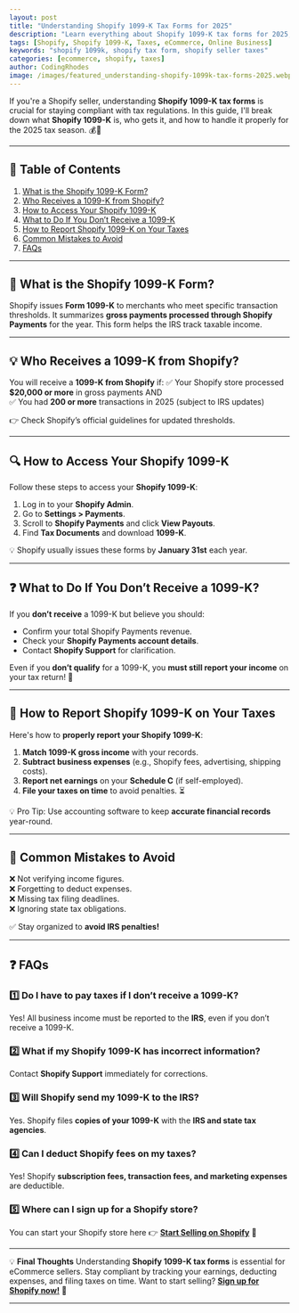 ```yaml
---
layout: post
title: "Understanding Shopify 1099-K Tax Forms for 2025"
description: "Learn everything about Shopify 1099-K tax forms for 2025, including eligibility, reporting requirements, and how to file taxes as a Shopify seller."
tags: [Shopify, Shopify 1099-K, Taxes, eCommerce, Online Business]
keywords: "shopify 1099k, shopify tax form, shopify seller taxes"
categories: [ecommerce, shopify, taxes]
author: CodingRhodes
image: /images/featured_understanding-shopify-1099k-tax-forms-2025.webp
---
```


If you're a Shopify seller, understanding **Shopify 1099-K tax forms** is crucial for staying compliant with tax regulations. In this guide, I'll break down what **Shopify 1099-K** is, who gets it, and how to handle it properly for the 2025 tax season. 💰📜

---

## 📖 Table of Contents
1. [What is the Shopify 1099-K Form?](#what-is-the-shopify-1099-k-form)
2. [Who Receives a 1099-K from Shopify?](#who-receives-a-1099-k-from-shopify)
3. [How to Access Your Shopify 1099-K](#how-to-access-your-shopify-1099-k)
4. [What to Do If You Don’t Receive a 1099-K](#what-to-do-if-you-dont-receive-a-1099-k)
5. [How to Report Shopify 1099-K on Your Taxes](#how-to-report-shopify-1099-k-on-your-taxes)
6. [Common Mistakes to Avoid](#common-mistakes-to-avoid)
7. [FAQs](#faqs)

---

## 📜 What is the Shopify 1099-K Form?
Shopify issues **Form 1099-K** to merchants who meet specific transaction thresholds. It summarizes **gross payments processed through Shopify Payments** for the year. This form helps the IRS track taxable income.

---

## 💡 Who Receives a 1099-K from Shopify?
You will receive a **1099-K from Shopify** if:
✅ Your Shopify store processed **$20,000 or more** in gross payments AND  
✅ You had **200 or more** transactions in 2025 (subject to IRS updates)  

👉 Check Shopify’s official guidelines for updated thresholds.

---

<ins class="adsbygoogle"
     style="display:block"
     data-ad-client="ca-pub-2784742237479601"
     data-ad-slot="3760872290"
     data-ad-format="auto"
     data-full-width-responsive="true"></ins>
<script>
     (adsbygoogle = window.adsbygoogle || []).push({});
</script>

## 🔍 How to Access Your Shopify 1099-K
Follow these steps to access your **Shopify 1099-K**:
1. Log in to your **Shopify Admin**.
2. Go to **Settings > Payments**.
3. Scroll to **Shopify Payments** and click **View Payouts**.
4. Find **Tax Documents** and download **1099-K**.

💡 Shopify usually issues these forms by **January 31st** each year.

---

## ❓ What to Do If You Don’t Receive a 1099-K?
If you **don’t receive** a 1099-K but believe you should:
- Confirm your total Shopify Payments revenue.
- Check your **Shopify Payments account details**.
- Contact **Shopify Support** for clarification.

Even if you **don’t qualify** for a 1099-K, you **must still report your income** on your tax return! 📢

---

## 📝 How to Report Shopify 1099-K on Your Taxes
Here's how to **properly report your Shopify 1099-K**:
1. **Match 1099-K gross income** with your records.
2. **Subtract business expenses** (e.g., Shopify fees, advertising, shipping costs).
3. **Report net earnings** on your **Schedule C** (if self-employed).
4. **File your taxes on time** to avoid penalties. ⏳

💡 Pro Tip: Use accounting software to keep **accurate financial records** year-round.

---

## 🚨 Common Mistakes to Avoid
❌ Not verifying income figures.  
❌ Forgetting to deduct expenses.  
❌ Missing tax filing deadlines.  
❌ Ignoring state tax obligations.  

✅ Stay organized to **avoid IRS penalties!**

---

<ins class="adsbygoogle"
     style="display:block"
     data-ad-client="ca-pub-2784742237479601"
     data-ad-slot="3760872290"
     data-ad-format="auto"
     data-full-width-responsive="true"></ins>
<script>
     (adsbygoogle = window.adsbygoogle || []).push({});
</script>

## ❓ FAQs

### 1️⃣ Do I have to pay taxes if I don’t receive a 1099-K?
Yes! All business income must be reported to the **IRS**, even if you don’t receive a 1099-K.

### 2️⃣ What if my Shopify 1099-K has incorrect information?
Contact **Shopify Support** immediately for corrections.

### 3️⃣ Will Shopify send my 1099-K to the IRS?
Yes. Shopify files **copies of your 1099-K** with the **IRS and state tax agencies**.

### 4️⃣ Can I deduct Shopify fees on my taxes?
Yes! Shopify **subscription fees, transaction fees, and marketing expenses** are deductible.

### 5️⃣ Where can I sign up for a Shopify store?
You can start your Shopify store here 👉 [**Start Selling on Shopify**](https://shopify.pxf.io/POrzKR) 🎯

---

💡 **Final Thoughts**
Understanding **Shopify 1099-K tax forms** is essential for eCommerce sellers. Stay compliant by tracking your earnings, deducting expenses, and filing taxes on time. Want to start selling? **[Sign up for Shopify now!](https://shopify.pxf.io/POrzKR)** 🚀

---

